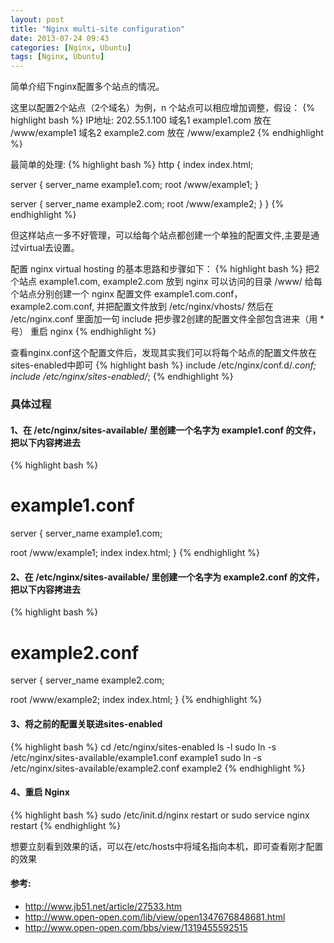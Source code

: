 ```yaml
---
layout: post
title: "Nginx multi-site configuration"
date: 2013-07-24 09:43
categories: [Nginx, Ubuntu]
tags: [Nginx, Ubuntu]
---
```


简单介绍下nginx配置多个站点的情况。

这里以配置2个站点（2个域名）为例，n 个站点可以相应增加调整，假设：
{% highlight bash %}
IP地址: 202.55.1.100
域名1 example1.com 放在 /www/example1
域名2 example2.com 放在 /www/example2
{% endhighlight %}

最简单的处理:
{% highlight bash %}
http {
  index index.html;
 
  server {
    server_name example1.com;
    root /www/example1;
  }
 
  server {
    server_name example2.com;
    root /www/example2;
  }
}
{% endhighlight %}

但这样站点一多不好管理，可以给每个站点都创建一个单独的配置文件,主要是通过virtual去设置。

配置 nginx virtual hosting 的基本思路和步骤如下：
{% highlight bash %}
把2个站点 example1.com, example2.com 放到 nginx 可以访问的目录 /www/
给每个站点分别创建一个 nginx 配置文件 example1.com.conf，example2.com.conf, 并把配置文件放到 /etc/nginx/vhosts/
然后在 /etc/nginx.conf 里面加一句 include 把步骤2创建的配置文件全部包含进来（用 * 号）
重启 nginx
{% endhighlight %}

查看nginx.conf这个配置文件后，发现其实我们可以将每个站点的配置文件放在sites-enabled中即可
{% highlight bash %}
  include /etc/nginx/conf.d/*.conf;
  include /etc/nginx/sites-enabled/*;
{% endhighlight %}

### 具体过程
#### 1、在 /etc/nginx/sites-available/ 里创建一个名字为 example1.conf 的文件，把以下内容拷进去
{% highlight bash %}
# example1.conf
server {
  server_name example1.com;

  root /www/example1;
  index index.html;
}
{% endhighlight %}

#### 2、在 /etc/nginx/sites-available/ 里创建一个名字为 example2.conf 的文件，把以下内容拷进去
{% highlight bash %}
# example2.conf
server {
  server_name example2.com;

  root /www/example2;
  index index.html;
}
{% endhighlight %}

#### 3、将之前的配置关联进sites-enabled
{% highlight bash %}
cd /etc/nginx/sites-enabled
ls -l
sudo ln -s /etc/nginx/sites-available/example1.conf example1
sudo ln -s /etc/nginx/sites-available/example2.conf example2
{% endhighlight %}

#### 4、重启 Nginx
{% highlight bash %}
sudo /etc/init.d/nginx restart
or
sudo service nginx restart
{% endhighlight %}

想要立刻看到效果的话，可以在/etc/hosts中将域名指向本机，即可查看刚才配置的效果

#### 参考:
* http://www.jb51.net/article/27533.htm
* http://www.open-open.com/lib/view/open1347676848681.html
* http://www.open-open.com/bbs/view/1319455592515

